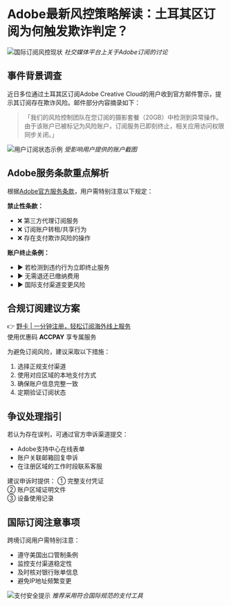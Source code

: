 # Adobe最新风控策略解读：土耳其区订阅为何触发欺诈判定？

![国际订阅风控现状](https://yummy.best/content/images/2023/09/IMG_9701-1.PNG)
*社交媒体平台上关于Adobe订阅的讨论*

## 事件背景调查
近日多位通过土耳其区订阅Adobe Creative Cloud的用户收到官方邮件警示，提示其订阅存在欺诈风险。邮件部分内容摘录如下：

> 「我们的风险控制团队在您订阅的摄影套餐（20GB）中检测到异常操作。由于该账户已被标记为风险账户，订阅服务已即刻终止，相关应用访问权限同步关闭。」

![用户订阅状态示例](https://bbtdd.com/wp-content/uploads/img/095018282.webp)
*受影响用户提供的账户截图*

## Adobe服务条款重点解析
根据[Adobe官方服务条款](https://www.adobe.com/cn/legal/terms.html)，用户需特别注意以下规定：

**禁止性条款：**
- ❌ 第三方代理订阅服务
- ❌ 订阅账户转租/共享行为 
- ❌ 存在支付欺诈风险的操作

**账户终止条例：**
- ▶︎ 若检测到违约行为立即终止服务
- ▶︎ 无需退还已缴纳费用
- ▶︎ 国际支付渠道变更风险

## 合规订阅建议方案
👉 [野卡 | 一分钟注册，轻松订阅海外线上服务](https://bbtdd.com/yeka)  
使用优惠码 **ACCPAY** 享专属服务

为避免订阅风险，建议采取以下措施：
1. 选择正规支付渠道
2. 使用对应区域的本地支付方式
3. 确保账户信息完整一致
4. 定期验证订阅状态

## 争议处理指引
若认为存在误判，可通过官方申诉渠道提交：
- Adobe支持中心在线表单
- 账户关联邮箱回复申诉
- 在注册区域的工作时段联系客服

建议申诉时提供：
① 完整支付凭证  
② 账户区域证明文件  
③ 设备使用记录

## 国际订阅注意事项
跨境订阅用户需特别注意：
- 遵守美国出口管制条例
- 监控支付渠道稳定性
- 及时核对银行账单信息
- 避免IP地址频繁变更

![支付安全提示](https://bbtdd.com/wp-content/uploads/img/7139681237.webp)
*推荐采用符合国际规范的支付工具*
